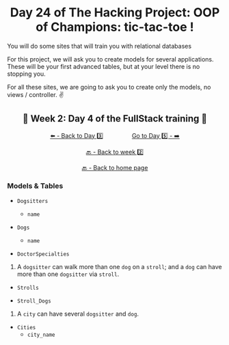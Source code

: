 <h1 align="center">Day 24 of The Hacking Project: OOP of Champions: tic-tac-toe !</h1>

You will do some sites that will train you with relational databases

For this project, we will ask you to create models for several applications. These will be your first advanced tables, but at your level there is no stopping you.

For all these sites, we are going to ask you to create only the models, no views / controller. ✌️

<h2 align="center">🎉 Week 2: Day 4 of the FullStack training 🎉</h2>

<div align="center">
  
  [⬅️ - Back to Day 3️⃣](https://github.com/BenjaminCharmes/THP_FullStack/tree/main/Week_2/Day_3)
  &nbsp;&nbsp;&nbsp;&nbsp;&nbsp;&nbsp;&nbsp;&nbsp;&nbsp;&nbsp;&nbsp;&nbsp;&nbsp;&nbsp;&nbsp;
  [Go to Day 5️⃣ - ➡️](https://github.com/BenjaminCharmes/THP_FullStack/tree/main/Week_2/Day_5)

</div>

<div align="center">

  [🔙 - Back to week 2️⃣](https://github.com/BenjaminCharmes/THP_FullStack/tree/main/Week_2)

  [🔙 - Back to home page](https://github.com/BenjaminCharmes/THP_FullStack)

</div>

### Models & Tables

- `Dogsitters` 
  - `name`

- `Dogs` 
  - `name`

- `DoctorSpecialties` 

1. A `dogsitter` can walk more than one `dog` on a `stroll`; and a `dog` can have more than one `dogsitter` via `stroll`.

- `Strolls`

- `Stroll_Dogs`
 
1. A `city` can have several `dogsitter` and `dog`.

- `Cities`
  - `city_name`